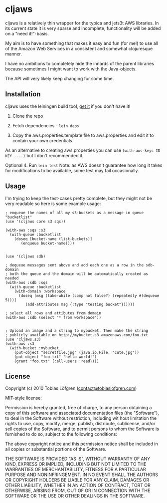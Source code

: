 
# cljaws

cljaws is a relatively thin wrapper for the typica and jets3t AWS
libraries. In its current state it is very sparse and incomplete,
functionality will be added on a "need it!"-basis.

My aim is to have something that makes it easy and fun (for me!) to
use all of the Amazon Web Services in a consistent and somewhat
clojuresque manner.

I have no ambitions to completely hide the innards of the parent
libraries because sometimes I might want to work with the
Java-objects.

The API will very likely keep changing for some time.


## Installation

cljaws uses the leiningen build tool, [get it](http://github.com/technomancy/leiningen) 
if you don't have it!


1. Clone the repo

2. Fetch dependencies - `lein deps`

3. Copy the aws.properties.template file to aws.properties and
   edit it to contain your own credentials.

As an alternative to creating aws.properties you can use
`(with-aws-keys ID KEY ....)` but I don't recommended it.

Optional 4. Run `lein test` Note: as AWS doesn't guarantee how long it takes
for modifications to be available, some test may fail occasionally.


## Usage 

I'm trying to keep the test-cases pretty complete, but they might not
be very readable so here is some example usage:


    ; enqueue the names of all my s3-buckets as a message in queue "bucketlist"
    (use '(cljaws core s3 sqs))
    
    (with-aws :sqs :s3
      (with-queue :bucketlist
        (doseq [bucket-name (list-buckets)]
    	   (enqueue bucket-name))))
    
    
    (use '(cljaws sdb)
    
    ; dequeue messages sent above and add each one as a row in the sdb-domain
    ; both the queue and the domain will be automatically created as needed
    (with-aws :sdb :sqs
      (with-queue :bucketlist 
    	(with-domain :workspace
    	  (doseq [msg (take-while (comp not false?) (repeatedly #(dequeue 5)))]
    		 (add-attributes msg {:type "testing bucket"})))))
    
    ; select all rows and attibutes from domain
    (with-aws :sdb (select "* from workspace"))

    
    ; Upload an image and a string to mybucket. Then make the string
    ; publicly available on http://mybucket.s3.amazonaws.com/foo.txt
    (use 'cljaws.s3)
    (with-aws :s3
      (with-bucket :mybucket 
        (put-object "secretfile.jpg" (java.io.File. "cute.jpg"))
        (put-object "foo.txt" "hello world!")
        (grant "foo.txt" {:all-users :read})))
    


## License

 Copyright (c) 2010 Tobias Löfgren (contact@tobiaslofgren.com)

 MIT-style license:

 Permission is hereby granted, free of charge, to any person
 obtaining a copy of this software and associated documentation
 files (the "Software"), to deal in the Software without
 restriction, including wit hout limitation the rights to use,
 copy, modify, merge, publish, distribute, sublicense, and/or sell
 copies of the Software, and to permit persons to whom the
 Software is furnished to do so, subject to the following
 conditions:

 The above copyright notice and this permission notice shall be
 included in all copies or substantial portions of the Software.

 THE SOFTWARE IS PROVIDED "AS IS", WITHOUT WARRANTY OF ANY KIND,
 EXPRESS OR IMPLIED, INCLUDING BUT NOT LIMITED TO THE WARRANTIES
 OF MERCHANTABILITY, FITNESS FOR A PARTICULAR PURPOSE AND
 NONINFRINGEMENT. IN NO EVENT SHALL THE AUTHORS OR COPYRIGHT
 HOLDERS BE LIABLE FOR ANY CLAIM, DAMAGES OR OTHER LIABILITY,
 WHETHER IN AN ACTION OF CONTRACT, TORT OR OTHERWISE, ARISING
 FROM, OUT OF OR IN CONNECTION WITH THE SOFTWARE OR THE USE OR
 OTHER DEALINGS IN THE SOFTWARE.

